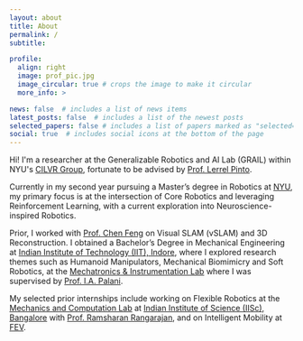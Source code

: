 ```yaml
---
layout: about
title: About
permalink: /
subtitle: 

profile:
  align: right
  image: prof_pic.jpg
  image_circular: true # crops the image to make it circular
  more_info: >

news: false  # includes a list of news items
latest_posts: false  # includes a list of the newest posts
selected_papers: false # includes a list of papers marked as "selected={true}"
social: true  # includes social icons at the bottom of the page
---
```


Hi! I'm a researcher at the Generalizable Robotics and AI Lab (GRAIL) within NYU's [CILVR Group](https://wp.nyu.edu/cilvr/), fortunate to be advised by [Prof. Lerrel Pinto](https://www.lerrelpinto.com/). 

Currently in my second year pursuing a Master’s degree in Robotics at [NYU](https://engineering.nyu.edu/academics/robotics), my primary focus is at the intersection of Core Robotics and leveraging Reinforcement Learning, with a current exploration into Neuroscience-inspired Robotics.

Prior, I worked with [Prof. Chen Feng](https://engineering.nyu.edu/faculty/chen-feng) on Visual SLAM (vSLAM) and 3D Reconstruction. I obtained a Bachelor’s Degree in Mechanical Engineering at [Indian Institute of Technology (IIT), Indore](https://www.iiti.ac.in/), where I explored research themes such as Humanoid Manipulators, Mechanical Biomimicry and Soft Robotics, at the [Mechatronics & Instrumentation Lab](https://iiti.ac.in/people/~palaniia/) where I was supervised by [Prof. I.A. Palani](http://people.iiti.ac.in/~meiiti/index.php/dr-i-a-palani/).

My selected prior internships include working on Flexible Robotics at the [Mechanics and Computation Lab](https://mecheng.iisc.ac.in/~rram/research/) at [Indian Institute of Science (IISc), Bangalore](https://iisc.ac.in/) with [Prof. Ramsharan Rangarajan](https://mecheng.iisc.ac.in/people/ramsharan-rangarajan/), and on Intelligent Mobility at [FEV](https://fev.io/).